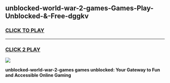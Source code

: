 
## unblocked-world-war-2-games-Games-Play-Unblocked-&-Free-dggkv
<h3>
<a href="https://premium76.site?title=unblocked-world-war-2-games&ref=24A">CLICK TO PLAY</a></h3>
<hr>

<h3>
<a href="https://premium76.site?title=unblocked-world-war-2-games&ref=24A">CLICK 2 PLAY</a>
  
</h3>

<a href="https://premium76.site?title=unblocked-world-war-2-games&ref=24A"><img src="https://clearcache.store/games.png"></a>


**unblocked-world-war-2-games games unblocked: Your Gateway to Fun and Accessible Online Gaming**
